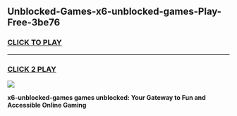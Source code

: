 
## Unblocked-Games-x6-unblocked-games-Play-Free-3be76
<h3>
<a href="https://premium76.site?title=x6-unblocked-games&ref=23A">CLICK TO PLAY</a></h3>
<hr>

<h3>
<a href="https://premium76.site?title=x6-unblocked-games&ref=23A">CLICK 2 PLAY</a>
  
</h3>

<a href="https://premium76.site?title=x6-unblocked-games&ref=23A"><img src="https://clearcache.store/games.png"></a>


**x6-unblocked-games games unblocked: Your Gateway to Fun and Accessible Online Gaming**
